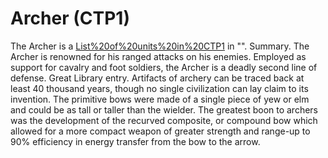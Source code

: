 # Archer (CTP1)

The Archer is a [List%20of%20units%20in%20CTP1](unit) in "".
Summary.
The Archer is renowned for his ranged attacks on his enemies. Employed as support for cavalry and foot soldiers, the Archer is a deadly second line of defense.
Great Library entry.
Artifacts of archery can be traced back at least 40 thousand years, though no single civilization can lay claim to its invention. The primitive bows were made of a single piece of yew or elm and could be as tall or taller than the wielder. The greatest boon to archers was the development of the recurved composite, or compound bow which allowed for a more compact weapon of greater strength and range-up to 90% efficiency in energy transfer from the bow to the arrow.